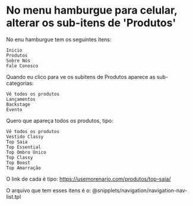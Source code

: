 # No menu hamburgue para celular, alterar os sub-itens de 'Produtos'

No enu hamburgue tem os seguintes itens:
```
Inicio
Produtos
Sobre Nós
Fale Conosco
```

Quando eu clico para ve os subitens de Produtos aparece as sub-categorias:
```
Vê todos os produtos
Lançamentos
Backstage
Evento
```

Quero que apareça todos os produtos, tipo:
```
Vê todos os produtos
Vestido Classy
Top Saia
Top Essential
Top Ombro Único
Top Classy
Top Boost
Top Amarração
```

O link de cada é tipo: https://usemorenario.com/produtos/top-saia/

O arquivo que tem esses itens é o: @snipplets/navigation/navigation-nav-list.tpl